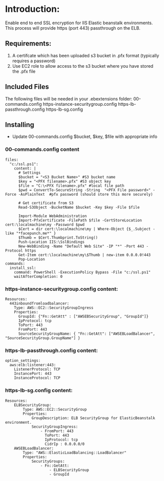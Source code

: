 # Introduction:
Enable end to end SSL encryption for IIS Elastic beanstalk environments.  This process will provide https (port 443) passthrough on the ELB.

## Requirements:
1.  A certifcate which has been uploaded s3 bucket in .pfx format (typically requires a password)
2.  Use EC2 role to allow access to the s3 bucket where you have stored the .pfx file

## Included Files
The following files will be needed in your .ebextensions folder:
00-commands.config
https-instance-securitygroup.config
https-lb-passthrough.config
https-lb-sg.config

## Installing
- Update 00-commands.config $bucket, $key, $file with appropriate info

### 00-commands.config content
```
files:
  "c:/ssl.ps1":
    content: |
      # Settings
      $bucket = "<S3 Bucket Name>" #S3 bucket name
      $key = "<PFX filename>.pfx" #S3 object key
      $file = "C:\<PFX filename>.pfx" #local file path
      $pwd = ConvertTo-SecureString -String  "<PFX File password>" -Force -AsPlainText  #pfx password (should store this more securely)

      # Get certificate from S3
      Read-S3Object -BucketName $bucket -Key $key -File $file

      Import-Module WebAdministration
      Import-PfxCertificate -FilePath $file -CertStoreLocation cert:\localmachine\my -Password $pwd
      $Cert = dir cert:\localmachine\my | Where-Object {$_.Subject -like "*facepunch.me*" }
      $Thumb = $Cert.Thumbprint.ToString()
      Push-Location IIS:\SslBindings
      New-WebBinding -Name "Default Web Site" -IP "*" -Port 443 -Protocol https
      Get-Item cert:\localmachine\my\$Thumb | new-item 0.0.0.0!443
      Pop-Location
commands:
  install_ssl:
    command: PowerShell -ExecutionPolicy Bypass -File "c:/ssl.ps1"
    waitAfterCompletion: 0
```

### https-instance-securitygroup.config content:
```
Resources:
  443inboundfromloadbalancer:
    Type: AWS::EC2::SecurityGroupIngress
    Properties:
      GroupId: {"Fn::GetAtt" : ["AWSEBSecurityGroup", "GroupId"]}
      IpProtocol: tcp
      ToPort: 443
      FromPort: 443
      SourceSecurityGroupName: { "Fn::GetAtt": ["AWSEBLoadBalancer", "SourceSecurityGroup.GroupName"] }
```

### https-lb-passthrough.config content:
```
option_settings:
  aws:elb:listener:443:
    ListenerProtocol: TCP
    InstancePort: 443
    InstanceProtocol: TCP
```

### https-lb-sg.config content:
```
Resources:
    ELBSecurityGroup:
        Type: AWS::EC2::SecurityGroup
        Properties:
            GroupDescription: ELB SecurityGroup for ElasticBeanstalk environment.
            SecurityGroupIngress:
                - FromPort: 443
                  ToPort: 443
                  IpProtocol: tcp
                  CidrIp : 0.0.0.0/0
    AWSEBLoadBalancer:
        Type: "AWS::ElasticLoadBalancing::LoadBalancer"
        Properties:
            SecurityGroups:
                - Fn::GetAtt:
                    - ELBSecurityGroup
                    - GroupId
```
